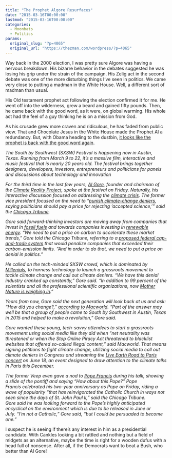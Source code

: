 ```yaml
---
title: "The Prophet Algore Resurfaces"
date: "2015-03-16T00:00:00"
lastmod: "2015-03-16T00:00:00"
categories:
  - Moonbats
  - Politics
params:
  original_slug: "?p=4065"
  original_url: "https://thezman.com/wordpress/?p=4065"
---
```


Way back in the 2000 election, I was pretty sure Algore was having a
nervous breakdown. His bizarre behavior in the debates suggested he was
losing his grip under the strain of the campaign. His Zelig act in the
second debate was one of the more disturbing things I’ve seen in
politics. We came very close to putting a madman in the White House.
Well, a different sort of madman than usual.

His Old testament prophet act following the election confirmed it for
me. He went off into the wilderness, grew a beard and gained fifty
pounds. Then, he came back with the good word, as it were, on global
warming. His whole act had the feel of a guy thinking he is on a mission
from God.

As his crusade grew more craven and ridiculous, he has faded from public
view. That and Chocolate Jesus in the White House made the Prophet Al a
redundancy. But, with Obama heading to the dustbin, <a
href="http://ecowatch.com/2015/03/16/al-gore-sxsw-punish-climate-deniers/"
rel="noopener" target="_blank">it looks like the prophet is back with
the good word again</a>.

*The South by Southwest (SXSW) Festival is happening now in Austin,
Texas. Running from March 9 to 22, it’s a massive film, interactive and
music festival that is nearly 20 years old. The festival brings together
designers, developers, investors, entrepreneurs and politicians for
panels and discussions about technology and innovation*

*For the third time in the last few years, [Al
Gore](http://ecowatch.com/author/agore/), founder and chairman of the
<a href="http://climaterealityproject.org/" rel="noopener"
target="_blank">Climate Reality Project</a>, spoke at the festival on
Friday. Naturally, his interactive discussion focused on addressing the
[climate crisis](http://ecowatch.com/climate-change-news/). The former
vice president focused on the need to “[punish climate-change
deniers](https://ecowatch.com/2015/03/13/climate-change-fantasy-tournament/),
saying politicians should pay a price for rejecting ‘accepted science,’”
said the <a
href="http://www.chicagotribune.com/bluesky/originals/chi-sxsw-al-gore-penny-pritzker-bsi-20150313-story.html"
rel="noopener" target="_blank">Chicago Tribune</a>.*

*Gore said forward-thinking investors are moving away from companies
that invest in [fossil fuels](http://ecowatch.com/news/energy-news/) and
towards companies investing in [renewable
energy](http://ecowatch.com/business/renewables/). “We need to put a
price on carbon to accelerate these market trends,” Gore told the
Chicago Tribune, referring to a [proposed federal cap-and-trade
system](http://ecowatch.com/2014/11/19/whitehouse-carbon-tax-bill/) that
would penalize companies that exceeded their carbon-emission limits.
“And in order to do that, we need to put a price on denial in
politics.”*

*He called on the tech-minded SXSW crowd, which is dominated by
[Millenials](http://ecowatch.com/2014/11/12/millennials-climate-change/),
to harness technology to launch a grassroots movement to tackle climate
change and call out climate deniers. “We have this denial industry
cranked up constantly,” Gore said. “In addition to 99 percent of the
scientists and all the professional scientific organizations, now
[Mother Nature is weighing
in](http://ecowatch.com/2014/11/04/julia-roberts-mother-nature/).”*

*Years from now, Gore said the next generation will look back at us and
ask: “How did you change?,” <a
href="http://www.macworld.com/article/2896641/al-gore-challenges-sxsw-to-focus-online-actvism-on-climate-change.html"
rel="noopener" target="_blank">according to Macworld</a>. “Part of the
answer may well be that a group of people came to South by Southwest in
Austin, Texas in 2015 and helped to make a revolution,” Gore said.*

*Gore wanted these young, tech-savvy attendees to start a grassroots
movement using social media like they did when “net neutrality was
threatened or when the Stop Online Piracy Act threatened to blacklist
websites that offered so-called illegal content,” said Macworld. That
means signing petitions to fight climate change, utilizing social media
to call out climate deniers in Congress and streaming the [Live Earth
Road to Paris concert](http://liveearth.org/) on June 18, an event
designed to draw attention to the climate talks in Paris this December.*

*The former Veep even gave a nod to [Pope
Francis](http://ecowatch.com/2015/01/15/pope-francis-visits-philippines/)
during his talk, showing a slide of the pontiff and saying “How about
this Pope?” Pope Francis celebrated his two-year anniversary as Pope on
Friday, riding a wave of popularity “that has reinvigorated the Catholic
Church in ways not seen since the days of St. John Paul II,” said the
Chicago Tribune. Gore said he was looking forward to the Pope’s highly
anticipated encyclical on the environment which is due to be released in
June or July. “I’m not a Catholic,” Gore said, “but I could be persuaded
to become one.”*

I suspect he is seeing if there’s any interest in him as a presidential
candidate. With Cankles looking a bit rattled and nothing but a field of
midgets as an alternative, maybe the time is right for a wooden dufus
with a head full of nonsense. After all, if the Democrats want to beat a
Bush, who better than Al Gore!
